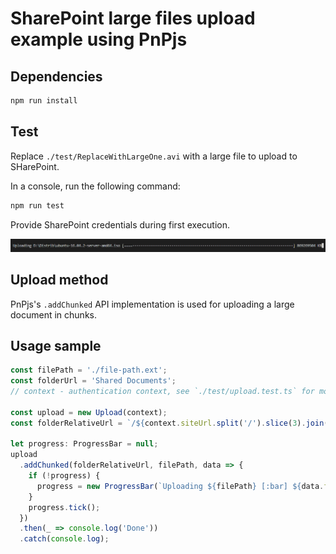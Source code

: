 # SharePoint large files upload example using PnPjs

## Dependencies

```bash
npm run install
```
## Test

Replace `./test/ReplaceWithLargeOne.avi` with a large file to upload to SHarePoint.

In a console, run the following command:

```bash
npm run test
```

Provide SharePoint credentials during first execution.

![upload](./assets/upload.png)

## Upload method

PnPjs's `.addChunked` API implementation is used for uploading a large document in chunks.

## Usage sample

```typescript
const filePath = './file-path.ext';
const folderUrl = 'Shared Documents';
// context - authentication context, see `./test/upload.test.ts` for more details

const upload = new Upload(context);
const folderRelativeUrl = `/${context.siteUrl.split('/').slice(3).join('/')}/${folderUrl}`;

let progress: ProgressBar = null;
upload
  .addChunked(folderRelativeUrl, filePath, data => {
    if (!progress) {
      progress = new ProgressBar(`Uploading ${filePath} [:bar] ${data.fileSize} KB`, { total: data.totalBlocks });
    }
    progress.tick();
  })
  .then(_ => console.log('Done'))
  .catch(console.log);
```
